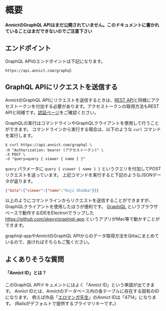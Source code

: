 # 概要

**AnnictのGraphQL APIはまだ公開されていません。このドキュメントに書かれていることはまだできないのでご注意下さい**

## エンドポイント

GraphQL APIのエンドポイントは下記になります。

```
https://api.annict.com/graphql
```


## GraphQL APIにリクエストを送信する

AnnictのGraphQL APIにリクエストを送信するときは、[REST API](../v1/overview.md)と同様にアクセストークンを付加する必要があります。アクセストークンの取得方法もREST APIと同様です。[認証ページ](../v1/authentication.md)をご確認ください。

GraphQLの実行はコマンドラインやGraphQLクライアントを使用して行うことができます。
コマンドラインから実行する場合は、以下のような `curl` コマンドを実行します。

```
$ curl https://api.annict.com/graphql \
-H "Authorization: bearer (アクセストークン)" \
-X POST \
-d "query=query { viewer { name } }"
```

`query` パラメータに `query { viewer { name } }` というクエリを付加してPOSTリクエストを送っています。
上記コマンドを実行すると下記のようなJSONデータが返ります。

```json
{"data":{"viewer":{"name":"Koji Shimba"}}}
```

以上のようにコマンドラインからリクエストを送信することができますが、GraphQLクライアントを使用したほうが便利です。
[GraphiQL](https://github.com/graphql/graphiql) というブラウザベースで動作するIDEをElectronでラップした https://github.com/skevy/graphiql-app というアプリがMac等で動かすことができます。

graphiql-appやAnnictのGraphQL APIからのデータ取得方法をQiitaにまとめているので、良ければそちらもご覧ください。


## よくありそうな質問

#### 「Annict ID」とは？

このGraphQL APIドキュメントにはよく「Annict ID」という単語が出てきます。
Annict IDとは、Annictのデータベース内の各テーブルに存在する固有のIDになります。
例えば作品「[エロマンガ先生](https://annict.com/works/4714)」のAnnict IDは「4714」になります。
(Railsがデフォルトで提供するプライマリキーです。)
